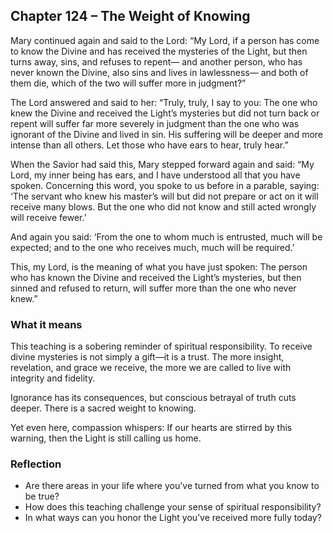 ## Chapter 124 – The Weight of Knowing

Mary continued again and said to the Lord: “My Lord, if a person has come to know the Divine and has received the mysteries of the Light, but then turns away, sins, and refuses to repent— and another person, who has never known the Divine, also sins and lives in lawlessness— and both of them die, which of the two will suffer more in judgment?”

The Lord answered and said to her: “Truly, truly, I say to you: The one who knew the Divine and received the Light’s mysteries but did not turn back or repent will suffer far more severely in judgment than the one who was ignorant of the Divine and lived in sin. His suffering will be deeper and more intense than all others. Let those who have ears to hear, truly hear.”

When the Savior had said this, Mary stepped forward again and said: “My Lord, my inner being has ears, and I have understood all that you have spoken. Concerning this word, you spoke to us before in a parable, saying: ‘The servant who knew his master’s will but did not prepare or act on it will receive many blows. But the one who did not know and still acted wrongly will receive fewer.’

And again you said: ‘From the one to whom much is entrusted, much will be expected; and to the one who receives much, much will be required.’

This, my Lord, is the meaning of what you have just spoken: The person who has known the Divine and received the Light’s mysteries, but then sinned and refused to return, will suffer more than the one who never knew.”

### What it means

This teaching is a sobering reminder of spiritual responsibility. To receive divine mysteries is not simply a gift—it is a trust. The more insight, revelation, and grace we receive, the more we are called to live with integrity and fidelity.

Ignorance has its consequences, but conscious betrayal of truth cuts deeper. There is a sacred weight to knowing.

Yet even here, compassion whispers: If our hearts are stirred by this warning, then the Light is still calling us home.

### Reflection

* Are there areas in your life where you've turned from what you know to be true?
* How does this teaching challenge your sense of spiritual responsibility?
* In what ways can you honor the Light you’ve received more fully today?
